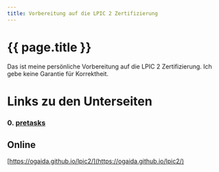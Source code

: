 ```yaml
---
title: Vorbereitung auf die LPIC 2 Zertifizierung
---
```


# {{ page.title }}
 

Das ist meine persönliche Vorbereitung auf die LPIC 2 Zertifizierung. Ich gebe keine Garantie für Korrektheit.

# Links zu den Unterseiten

### 0. [pretasks](./pretasks.html)


## Online

[https://ogaida.github.io/lpic2/](https://ogaida.github.io/lpic2/)
